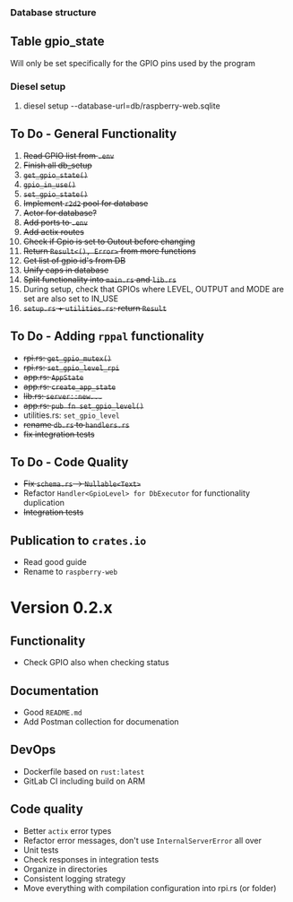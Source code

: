 ### Database structure
## Table gpio_state
Will only be set specifically for the GPIO pins used by the program

### Diesel setup
1. diesel setup --database-url=db/raspberry-web.sqlite

## To Do - General Functionality
1. <s>Read GPIO list from `.env`</s>
2. <s>Finish all db_setup</s>
3. <s>`get_gpio_state()`</s>
4. <s>`gpio_in_use()`</s>
5. <s>`set_gpio_state()`</s>
6. <s>Implement `r2d2` pool for database</s>
7. <s>Actor for database?</s>
8. <s>Add ports to `.env`</s>
9. <s>Add actix routes</s>
10. <s>Check if Gpio is set to Outout before changing</s>
11. <s>Return `Result<(), Error>` from more functions</s>
13. <s>Get list of gpio id's from DB</s>
14. <s>Unify caps in database</s>
15. <s>Split functionality into `main.rs` and `lib.rs`</s>
17. During setup, check that GPIOs where LEVEL, OUTPUT and MODE are set are also set to IN_USE
18. <s>`setup.rs` + `utilities.rs`: return `Result` </s>

## To Do - Adding `rppal` functionality
- <s>rpi.rs: `get_gpio_mutex()`</s>
- <s>rpi.rs: `set_gpio_level_rpi`</s>
- <s>app.rs: `AppState`</s>
- <s>app.rs: `create_app_state`</s>
- <s>lib.rs: `server::new...`</s>
- <s>app.rs: `pub fn set_gpio_level()`</s>
- utilities.rs: `set_gpio_level`
- <s>rename `db.rs` to `handlers.rs`</s>
- <s>fix integration tests</s>


## To Do - Code Quality
- <s>Fix `schema.rs` -> `Nullable<Text>`</s>
- Refactor `Handler<GpioLevel> for DbExecutor` for functionality duplication
- <s>Integration tests</s>

## Publication to `crates.io`
- Read good guide
- Rename to `raspberry-web`

# Version 0.2.x
## Functionality
- Check GPIO also when checking status

## Documentation
- Good `README.md`
- Add Postman collection for documenation

## DevOps
- Dockerfile based on `rust:latest`
- GitLab CI including build on ARM

## Code quality
- Better `actix` error types
- Refactor error messages, don't use `InternalServerError` all over
- Unit tests
- Check responses in integration tests
- Organize in directories
- Consistent logging strategy
- Move everything with compilation configuration into rpi.rs (or folder)